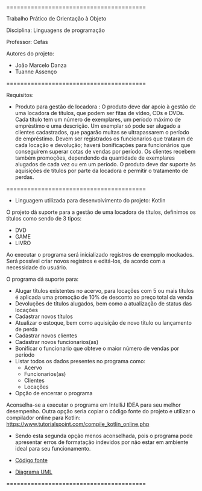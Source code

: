 ========================================

Trabalho Prático de Orientação à Objeto

Disciplina: Linguagens de programação

Professor: Cefas

Autores do projeto:
- João Marcelo Danza
- Tuanne Assenço

========================================

Requisitos:
- Produto para gestão de locadora : O produto deve dar apoio à gestão de uma locadora de títulos, que podem ser fitas de vídeo, CDs e DVDs. Cada título tem um número de exemplares, um período máximo de empréstimo e uma descrição. Um exemplar só pode ser alugado a clientes cadastrados, que pagarão multas se ultrapassarem o período de empréstimo. Devem ser registrados os funcionarios que trataram de cada locação e devolução; haverá bonificações para funcionários que conseguirem superar cotas de vendas por período. Os clientes recebem também promoções, dependendo da quantidade de exemplares alugados de cada vez ou em um período. O produto deve dar suporte às aquisições de títulos por parte da locadora e permitir o tratamento de perdas.

========================================

- Linguagem utilizada para desenvolvimento do projeto: Kotlin

O projeto dá suporte para a gestão de uma locadora de títulos, definimos os títulos como sendo de 3 tipos: 
- DVD
- GAME
- LIVRO

Ao executar o programa será inicializado registros de exempplo mockados. Será possível criar novos registros e editá-los, de acordo com a necessidade do usuário.

O programa dá suporte para:
- Alugar títulos existentes no acervo, para locações com 5 ou mais títulos é aplicada uma promoção de 10% de desconto ao preço total da venda
- Devoluções de títulos alugados, bem como a atualização de status das locações
- Cadastrar novos títulos
- Atualizar o estoque, bem como aquisição de novo título ou lançamento de perda
- Cadastrar novos clientes
- Cadastrar novos funcionarios(as)
- Bonificar o funcionario que obteve o maior número de vendas por período
- Listar todos os dados presentes no programa como: 
  - Acervo
  - Funcionarios(as)
  - Clientes
  - Locações
- Opção de encerrar o programa

Aconselha-se a executar o programa em IntelliJ IDEA para seu melhor desempenho. 
Outra opção seria copiar o código fonte do projeto e utilizar o compilador online para Kotlin: https://www.tutorialspoint.com/compile_kotlin_online.php
  - Sendo esta segunda opção menos aconselhada, pois o programa pode apresentar erros de formatação indevidos por não estar em ambiente ideal para seu funcionamento.

- <a href = "https://github.com/devlower/trabalho-LP-POO/blob/main/locMain.kt">Código fonte</a>
- <a href = "https://github.com/devlower/trabalho-LP-POO/blob/main/UML.pdf">Diagrama UML</a>

========================================

